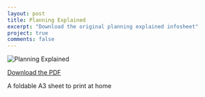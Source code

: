 ```yaml
---
layout: post
title: Planning Explained
excerpt: "Download the original planning explained infosheet"
project: true
comments: false
---
```


![Planning Explained](https://github.com/ConcreteAction/concreteaction.github.io/blob/master/assets/img/PlanningExplained_Excerpt.jpg)

[Download the PDF](https://concreteaction.net/rsrcs/PlanningExplained.pdf "Planning Explained") 

A foldable A3 sheet to print at home
